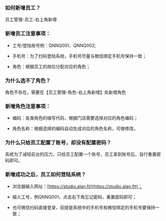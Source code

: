 ### 如何新增员工？

员工管理-员工-右上角新增

### 新增员工注意事项：

- 工号/登陆账号例：QNNQ001、QNNQ002;

- 手机号：为了扫码登陆系统，手机号尽量与微信绑定手机号保持一致；

- 角色：根据员工的岗位分配对应的角色；


### 为什么选不了角色？

角色不存在，需要在【员工管理-角色-右上角新增】处新增角色

### 新增角色注意事项：

- 编码：各类角色的缩写代码，根据门店需要选择对应的角色编码；

- 角色名称：根据选择的编码自动生成对应的角色名称，可做修改。


### 为什么只给员工配置了账号，却没有配置密码？

系统为了减轻前台的压力，只给员工配置一个账号，员工拿到账号后，自行重置密码即可。

### 新增成功之后，员工如何登陆系统？

- 浏览器输入网址：[https://studio.alan.fit](https://studio.alan.fit)；

- 输入工号，例QNNQ001，点击右下角忘记密码，重置密码即可；

- 也可微信扫码直接登录，前提是系统中的手机号和微信绑定的手机号要保持一致；